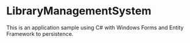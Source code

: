 # LibraryManagementSystem

This is an application sample using C# with Windows Forms and Entity Framework to persistence.
